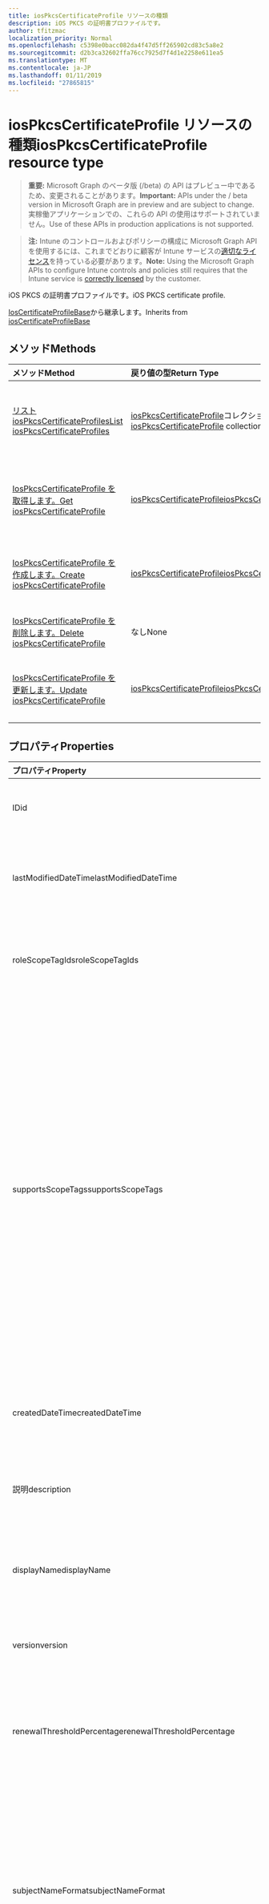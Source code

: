 ```yaml
---
title: iosPkcsCertificateProfile リソースの種類
description: iOS PKCS の証明書プロファイルです。
author: tfitzmac
localization_priority: Normal
ms.openlocfilehash: c5398e0bacc082da4f47d5ff265902cd83c5a8e2
ms.sourcegitcommit: d2b3ca32602ffa76cc7925d7f4d1e2258e611ea5
ms.translationtype: MT
ms.contentlocale: ja-JP
ms.lasthandoff: 01/11/2019
ms.locfileid: "27865815"
---
```

# <a name="iospkcscertificateprofile-resource-type"></a><span data-ttu-id="b1f06-103">iosPkcsCertificateProfile リソースの種類</span><span class="sxs-lookup"><span data-stu-id="b1f06-103">iosPkcsCertificateProfile resource type</span></span>

> <span data-ttu-id="b1f06-104">**重要:** Microsoft Graph のベータ版 (/beta) の API はプレビュー中であるため、変更されることがあります。</span><span class="sxs-lookup"><span data-stu-id="b1f06-104">**Important:** APIs under the / beta version in Microsoft Graph are in preview and are subject to change.</span></span> <span data-ttu-id="b1f06-105">実稼働アプリケーションでの、これらの API の使用はサポートされていません。</span><span class="sxs-lookup"><span data-stu-id="b1f06-105">Use of these APIs in production applications is not supported.</span></span>

> <span data-ttu-id="b1f06-106">**注:** Intune のコントロールおよびポリシーの構成に Microsoft Graph API を使用するには、これまでどおりに顧客が Intune サービスの[適切なライセンス](https://go.microsoft.com/fwlink/?linkid=839381)を持っている必要があります。</span><span class="sxs-lookup"><span data-stu-id="b1f06-106">**Note:** Using the Microsoft Graph APIs to configure Intune controls and policies still requires that the Intune service is [correctly licensed](https://go.microsoft.com/fwlink/?linkid=839381) by the customer.</span></span>

<span data-ttu-id="b1f06-107">iOS PKCS の証明書プロファイルです。</span><span class="sxs-lookup"><span data-stu-id="b1f06-107">iOS PKCS certificate profile.</span></span>

<span data-ttu-id="b1f06-108">[IosCertificateProfileBase](../resources/intune-deviceconfig-ioscertificateprofilebase.md)から継承します。</span><span class="sxs-lookup"><span data-stu-id="b1f06-108">Inherits from [iosCertificateProfileBase](../resources/intune-deviceconfig-ioscertificateprofilebase.md)</span></span>

## <a name="methods"></a><span data-ttu-id="b1f06-109">メソッド</span><span class="sxs-lookup"><span data-stu-id="b1f06-109">Methods</span></span>
|<span data-ttu-id="b1f06-110">メソッド</span><span class="sxs-lookup"><span data-stu-id="b1f06-110">Method</span></span>|<span data-ttu-id="b1f06-111">戻り値の型</span><span class="sxs-lookup"><span data-stu-id="b1f06-111">Return Type</span></span>|<span data-ttu-id="b1f06-112">説明</span><span class="sxs-lookup"><span data-stu-id="b1f06-112">Description</span></span>|
|:---|:---|:---|
|[<span data-ttu-id="b1f06-113">リスト iosPkcsCertificateProfiles</span><span class="sxs-lookup"><span data-stu-id="b1f06-113">List iosPkcsCertificateProfiles</span></span>](../api/intune-deviceconfig-iospkcscertificateprofile-list.md)|<span data-ttu-id="b1f06-114">[iosPkcsCertificateProfile](../resources/intune-deviceconfig-iospkcscertificateprofile.md)コレクション</span><span class="sxs-lookup"><span data-stu-id="b1f06-114">[iosPkcsCertificateProfile](../resources/intune-deviceconfig-iospkcscertificateprofile.md) collection</span></span>|<span data-ttu-id="b1f06-115">[IosPkcsCertificateProfile](../resources/intune-deviceconfig-iospkcscertificateprofile.md)オブジェクトのプロパティと関係を一覧表示します。</span><span class="sxs-lookup"><span data-stu-id="b1f06-115">List properties and relationships of the [iosPkcsCertificateProfile](../resources/intune-deviceconfig-iospkcscertificateprofile.md) objects.</span></span>|
|[<span data-ttu-id="b1f06-116">IosPkcsCertificateProfile を取得します。</span><span class="sxs-lookup"><span data-stu-id="b1f06-116">Get iosPkcsCertificateProfile</span></span>](../api/intune-deviceconfig-iospkcscertificateprofile-get.md)|[<span data-ttu-id="b1f06-117">iosPkcsCertificateProfile</span><span class="sxs-lookup"><span data-stu-id="b1f06-117">iosPkcsCertificateProfile</span></span>](../resources/intune-deviceconfig-iospkcscertificateprofile.md)|<span data-ttu-id="b1f06-118">[IosPkcsCertificateProfile](../resources/intune-deviceconfig-iospkcscertificateprofile.md)オブジェクトのプロパティと関係を参照してください。</span><span class="sxs-lookup"><span data-stu-id="b1f06-118">Read properties and relationships of the [iosPkcsCertificateProfile](../resources/intune-deviceconfig-iospkcscertificateprofile.md) object.</span></span>|
|[<span data-ttu-id="b1f06-119">IosPkcsCertificateProfile を作成します。</span><span class="sxs-lookup"><span data-stu-id="b1f06-119">Create iosPkcsCertificateProfile</span></span>](../api/intune-deviceconfig-iospkcscertificateprofile-create.md)|[<span data-ttu-id="b1f06-120">iosPkcsCertificateProfile</span><span class="sxs-lookup"><span data-stu-id="b1f06-120">iosPkcsCertificateProfile</span></span>](../resources/intune-deviceconfig-iospkcscertificateprofile.md)|<span data-ttu-id="b1f06-121">新しい[iosPkcsCertificateProfile](../resources/intune-deviceconfig-iospkcscertificateprofile.md)オブジェクトを作成します。</span><span class="sxs-lookup"><span data-stu-id="b1f06-121">Create a new [iosPkcsCertificateProfile](../resources/intune-deviceconfig-iospkcscertificateprofile.md) object.</span></span>|
|[<span data-ttu-id="b1f06-122">IosPkcsCertificateProfile を削除します。</span><span class="sxs-lookup"><span data-stu-id="b1f06-122">Delete iosPkcsCertificateProfile</span></span>](../api/intune-deviceconfig-iospkcscertificateprofile-delete.md)|<span data-ttu-id="b1f06-123">なし</span><span class="sxs-lookup"><span data-stu-id="b1f06-123">None</span></span>|<span data-ttu-id="b1f06-124">の[iosPkcsCertificateProfile](../resources/intune-deviceconfig-iospkcscertificateprofile.md)を削除します。</span><span class="sxs-lookup"><span data-stu-id="b1f06-124">Deletes a [iosPkcsCertificateProfile](../resources/intune-deviceconfig-iospkcscertificateprofile.md).</span></span>|
|[<span data-ttu-id="b1f06-125">IosPkcsCertificateProfile を更新します。</span><span class="sxs-lookup"><span data-stu-id="b1f06-125">Update iosPkcsCertificateProfile</span></span>](../api/intune-deviceconfig-iospkcscertificateprofile-update.md)|[<span data-ttu-id="b1f06-126">iosPkcsCertificateProfile</span><span class="sxs-lookup"><span data-stu-id="b1f06-126">iosPkcsCertificateProfile</span></span>](../resources/intune-deviceconfig-iospkcscertificateprofile.md)|<span data-ttu-id="b1f06-127">[IosPkcsCertificateProfile](../resources/intune-deviceconfig-iospkcscertificateprofile.md)オブジェクトのプロパティを更新します。</span><span class="sxs-lookup"><span data-stu-id="b1f06-127">Update the properties of a [iosPkcsCertificateProfile](../resources/intune-deviceconfig-iospkcscertificateprofile.md) object.</span></span>|

## <a name="properties"></a><span data-ttu-id="b1f06-128">プロパティ</span><span class="sxs-lookup"><span data-stu-id="b1f06-128">Properties</span></span>
|<span data-ttu-id="b1f06-129">プロパティ</span><span class="sxs-lookup"><span data-stu-id="b1f06-129">Property</span></span>|<span data-ttu-id="b1f06-130">種類</span><span class="sxs-lookup"><span data-stu-id="b1f06-130">Type</span></span>|<span data-ttu-id="b1f06-131">説明</span><span class="sxs-lookup"><span data-stu-id="b1f06-131">Description</span></span>|
|:---|:---|:---|
|<span data-ttu-id="b1f06-132">ID</span><span class="sxs-lookup"><span data-stu-id="b1f06-132">id</span></span>|<span data-ttu-id="b1f06-133">String</span><span class="sxs-lookup"><span data-stu-id="b1f06-133">String</span></span>|<span data-ttu-id="b1f06-134">エンティティのキー。</span><span class="sxs-lookup"><span data-stu-id="b1f06-134">Key of the entity.</span></span> <span data-ttu-id="b1f06-135">[deviceConfiguration](../resources/intune-deviceconfig-deviceconfiguration.md) から継承します</span><span class="sxs-lookup"><span data-stu-id="b1f06-135">Inherited from [deviceConfiguration](../resources/intune-deviceconfig-deviceconfiguration.md)</span></span>|
|<span data-ttu-id="b1f06-136">lastModifiedDateTime</span><span class="sxs-lookup"><span data-stu-id="b1f06-136">lastModifiedDateTime</span></span>|<span data-ttu-id="b1f06-137">DateTimeOffset</span><span class="sxs-lookup"><span data-stu-id="b1f06-137">DateTimeOffset</span></span>|<span data-ttu-id="b1f06-138">オブジェクトが最後に変更された DateTime。</span><span class="sxs-lookup"><span data-stu-id="b1f06-138">DateTime the object was last modified.</span></span> <span data-ttu-id="b1f06-139">[deviceConfiguration](../resources/intune-deviceconfig-deviceconfiguration.md) から継承します</span><span class="sxs-lookup"><span data-stu-id="b1f06-139">Inherited from [deviceConfiguration](../resources/intune-deviceconfig-deviceconfiguration.md)</span></span>|
|<span data-ttu-id="b1f06-140">roleScopeTagIds</span><span class="sxs-lookup"><span data-stu-id="b1f06-140">roleScopeTagIds</span></span>|<span data-ttu-id="b1f06-141">String コレクション</span><span class="sxs-lookup"><span data-stu-id="b1f06-141">String collection</span></span>|<span data-ttu-id="b1f06-142">このエンティティ インスタンスのスコープのタグのリストです。</span><span class="sxs-lookup"><span data-stu-id="b1f06-142">List of Scope Tags for this Entity instance.</span></span> <span data-ttu-id="b1f06-143">[deviceConfiguration](../resources/intune-deviceconfig-deviceconfiguration.md) から継承します</span><span class="sxs-lookup"><span data-stu-id="b1f06-143">Inherited from [deviceConfiguration](../resources/intune-deviceconfig-deviceconfiguration.md)</span></span>|
|<span data-ttu-id="b1f06-144">supportsScopeTags</span><span class="sxs-lookup"><span data-stu-id="b1f06-144">supportsScopeTags</span></span>|<span data-ttu-id="b1f06-145">ブール型</span><span class="sxs-lookup"><span data-stu-id="b1f06-145">Boolean</span></span>|<span data-ttu-id="b1f06-146">デバイスの構成を基になるスコープのタグの割り当てをサポートしているかどうかを示します。</span><span class="sxs-lookup"><span data-stu-id="b1f06-146">Indicates whether or not the underlying Device Configuration supports the assignment of scope tags.</span></span> <span data-ttu-id="b1f06-147">この値が false であり、エンティティをスコープ指定されたユーザーには表示されませんがある場合、ScopeTags プロパティに割り当てることは許可されていません。</span><span class="sxs-lookup"><span data-stu-id="b1f06-147">Assigning to the ScopeTags property is not allowed when this value is false and entities will not be visible to scoped users.</span></span> <span data-ttu-id="b1f06-148">これは、Silverlight で作成されたレガシ ポリシーに対して発生し、削除して、Azure ポータル内のポリシーを再作成することで解決できます。</span><span class="sxs-lookup"><span data-stu-id="b1f06-148">This occurs for Legacy policies created in Silverlight and can be resolved by deleting and recreating the policy in the Azure Portal.</span></span> <span data-ttu-id="b1f06-149">このプロパティは読み取りのみ可能です。</span><span class="sxs-lookup"><span data-stu-id="b1f06-149">This property is read-only.</span></span> <span data-ttu-id="b1f06-150">[deviceConfiguration](../resources/intune-deviceconfig-deviceconfiguration.md) から継承します</span><span class="sxs-lookup"><span data-stu-id="b1f06-150">Inherited from [deviceConfiguration](../resources/intune-deviceconfig-deviceconfiguration.md)</span></span>|
|<span data-ttu-id="b1f06-151">createdDateTime</span><span class="sxs-lookup"><span data-stu-id="b1f06-151">createdDateTime</span></span>|<span data-ttu-id="b1f06-152">DateTimeOffset</span><span class="sxs-lookup"><span data-stu-id="b1f06-152">DateTimeOffset</span></span>|<span data-ttu-id="b1f06-153">オブジェクトが作成された DateTime。</span><span class="sxs-lookup"><span data-stu-id="b1f06-153">DateTime the object was created.</span></span> <span data-ttu-id="b1f06-154">[deviceConfiguration](../resources/intune-deviceconfig-deviceconfiguration.md) から継承します</span><span class="sxs-lookup"><span data-stu-id="b1f06-154">Inherited from [deviceConfiguration](../resources/intune-deviceconfig-deviceconfiguration.md)</span></span>|
|<span data-ttu-id="b1f06-155">説明</span><span class="sxs-lookup"><span data-stu-id="b1f06-155">description</span></span>|<span data-ttu-id="b1f06-156">String</span><span class="sxs-lookup"><span data-stu-id="b1f06-156">String</span></span>|<span data-ttu-id="b1f06-157">デバイス構成について管理者が提供した説明。</span><span class="sxs-lookup"><span data-stu-id="b1f06-157">Admin provided description of the Device Configuration.</span></span> <span data-ttu-id="b1f06-158">[deviceConfiguration](../resources/intune-deviceconfig-deviceconfiguration.md) から継承します</span><span class="sxs-lookup"><span data-stu-id="b1f06-158">Inherited from [deviceConfiguration](../resources/intune-deviceconfig-deviceconfiguration.md)</span></span>|
|<span data-ttu-id="b1f06-159">displayName</span><span class="sxs-lookup"><span data-stu-id="b1f06-159">displayName</span></span>|<span data-ttu-id="b1f06-160">String</span><span class="sxs-lookup"><span data-stu-id="b1f06-160">String</span></span>|<span data-ttu-id="b1f06-161">デバイス構成について管理者が指定した名前。</span><span class="sxs-lookup"><span data-stu-id="b1f06-161">Admin provided name of the device configuration.</span></span> <span data-ttu-id="b1f06-162">[deviceConfiguration](../resources/intune-deviceconfig-deviceconfiguration.md) から継承します</span><span class="sxs-lookup"><span data-stu-id="b1f06-162">Inherited from [deviceConfiguration](../resources/intune-deviceconfig-deviceconfiguration.md)</span></span>|
|<span data-ttu-id="b1f06-163">version</span><span class="sxs-lookup"><span data-stu-id="b1f06-163">version</span></span>|<span data-ttu-id="b1f06-164">Int32</span><span class="sxs-lookup"><span data-stu-id="b1f06-164">Int32</span></span>|<span data-ttu-id="b1f06-165">デバイス構成のバージョン。</span><span class="sxs-lookup"><span data-stu-id="b1f06-165">Version of the device configuration.</span></span> <span data-ttu-id="b1f06-166">[deviceConfiguration](../resources/intune-deviceconfig-deviceconfiguration.md) から継承します</span><span class="sxs-lookup"><span data-stu-id="b1f06-166">Inherited from [deviceConfiguration](../resources/intune-deviceconfig-deviceconfiguration.md)</span></span>|
|<span data-ttu-id="b1f06-167">renewalThresholdPercentage</span><span class="sxs-lookup"><span data-stu-id="b1f06-167">renewalThresholdPercentage</span></span>|<span data-ttu-id="b1f06-168">Int32</span><span class="sxs-lookup"><span data-stu-id="b1f06-168">Int32</span></span>|<span data-ttu-id="b1f06-169">証明書の書き換えのしきい値の割合です。</span><span class="sxs-lookup"><span data-stu-id="b1f06-169">Certificate renewal threshold percentage.</span></span> <span data-ttu-id="b1f06-170">有効な値は[iosCertificateProfileBase](../resources/intune-deviceconfig-ioscertificateprofilebase.md)からの 1 から 99 までの継承</span><span class="sxs-lookup"><span data-stu-id="b1f06-170">Valid values 1 to 99 Inherited from [iosCertificateProfileBase](../resources/intune-deviceconfig-ioscertificateprofilebase.md)</span></span>|
|<span data-ttu-id="b1f06-171">subjectNameFormat</span><span class="sxs-lookup"><span data-stu-id="b1f06-171">subjectNameFormat</span></span>|[<span data-ttu-id="b1f06-172">appleSubjectNameFormat</span><span class="sxs-lookup"><span data-stu-id="b1f06-172">appleSubjectNameFormat</span></span>](../resources/intune-deviceconfig-applesubjectnameformat.md)|<span data-ttu-id="b1f06-173">証明書のサブジェクト名の形式です。</span><span class="sxs-lookup"><span data-stu-id="b1f06-173">Certificate Subject Name Format.</span></span> <span data-ttu-id="b1f06-174">[IosCertificateProfileBase](../resources/intune-deviceconfig-ioscertificateprofilebase.md)から継承されます。</span><span class="sxs-lookup"><span data-stu-id="b1f06-174">Inherited from [iosCertificateProfileBase](../resources/intune-deviceconfig-ioscertificateprofilebase.md).</span></span> <span data-ttu-id="b1f06-175">使用可能な値: `commonName`、`commonNameAsEmail`、`custom`、`commonNameIncludingEmail`、`commonNameAsIMEI`、`commonNameAsSerialNumber`。</span><span class="sxs-lookup"><span data-stu-id="b1f06-175">Possible values are: `commonName`, `commonNameAsEmail`, `custom`, `commonNameIncludingEmail`, `commonNameAsIMEI`, `commonNameAsSerialNumber`.</span></span>|
|<span data-ttu-id="b1f06-176">subjectAlternativeNameType</span><span class="sxs-lookup"><span data-stu-id="b1f06-176">subjectAlternativeNameType</span></span>|[<span data-ttu-id="b1f06-177">subjectAlternativeNameType</span><span class="sxs-lookup"><span data-stu-id="b1f06-177">subjectAlternativeNameType</span></span>](../resources/intune-deviceconfig-subjectalternativenametype.md)|<span data-ttu-id="b1f06-178">証明書のサブジェクトの別名の種類です。</span><span class="sxs-lookup"><span data-stu-id="b1f06-178">Certificate Subject Alternative Name type.</span></span> <span data-ttu-id="b1f06-179">[IosCertificateProfileBase](../resources/intune-deviceconfig-ioscertificateprofilebase.md)から継承されます。</span><span class="sxs-lookup"><span data-stu-id="b1f06-179">Inherited from [iosCertificateProfileBase](../resources/intune-deviceconfig-ioscertificateprofilebase.md).</span></span> <span data-ttu-id="b1f06-180">可能な値は、`none`、`emailAddress`、`userPrincipalName`、`customAzureADAttribute`、`domainNameService` です。</span><span class="sxs-lookup"><span data-stu-id="b1f06-180">Possible values are: `none`, `emailAddress`, `userPrincipalName`, `customAzureADAttribute`, `domainNameService`.</span></span>|
|<span data-ttu-id="b1f06-181">certificateValidityPeriodValue</span><span class="sxs-lookup"><span data-stu-id="b1f06-181">certificateValidityPeriodValue</span></span>|<span data-ttu-id="b1f06-182">Int32</span><span class="sxs-lookup"><span data-stu-id="b1f06-182">Int32</span></span>|<span data-ttu-id="b1f06-183">証明書の有効期間の値です。</span><span class="sxs-lookup"><span data-stu-id="b1f06-183">Value for the Certificate Validity Period.</span></span> <span data-ttu-id="b1f06-184">[IosCertificateProfileBase](../resources/intune-deviceconfig-ioscertificateprofilebase.md)から継承されました。</span><span class="sxs-lookup"><span data-stu-id="b1f06-184">Inherited from [iosCertificateProfileBase](../resources/intune-deviceconfig-ioscertificateprofilebase.md)</span></span>|
|<span data-ttu-id="b1f06-185">certificateValidityPeriodScale</span><span class="sxs-lookup"><span data-stu-id="b1f06-185">certificateValidityPeriodScale</span></span>|[<span data-ttu-id="b1f06-186">certificateValidityPeriodScale</span><span class="sxs-lookup"><span data-stu-id="b1f06-186">certificateValidityPeriodScale</span></span>](../resources/intune-deviceconfig-certificatevalidityperiodscale.md)|<span data-ttu-id="b1f06-187">証明書の有効期間のスケールです。</span><span class="sxs-lookup"><span data-stu-id="b1f06-187">Scale for the Certificate Validity Period.</span></span> <span data-ttu-id="b1f06-188">[IosCertificateProfileBase](../resources/intune-deviceconfig-ioscertificateprofilebase.md)から継承されます。</span><span class="sxs-lookup"><span data-stu-id="b1f06-188">Inherited from [iosCertificateProfileBase](../resources/intune-deviceconfig-ioscertificateprofilebase.md).</span></span> <span data-ttu-id="b1f06-189">可能な値は、`days`、`months`、`years` です。</span><span class="sxs-lookup"><span data-stu-id="b1f06-189">Possible values are: `days`, `months`, `years`.</span></span>|
|<span data-ttu-id="b1f06-190">certificationAuthority</span><span class="sxs-lookup"><span data-stu-id="b1f06-190">certificationAuthority</span></span>|<span data-ttu-id="b1f06-191">String</span><span class="sxs-lookup"><span data-stu-id="b1f06-191">String</span></span>|<span data-ttu-id="b1f06-192">PKCS 証明機関。</span><span class="sxs-lookup"><span data-stu-id="b1f06-192">PKCS Certification Authority.</span></span>|
|<span data-ttu-id="b1f06-193">certificationAuthorityName</span><span class="sxs-lookup"><span data-stu-id="b1f06-193">certificationAuthorityName</span></span>|<span data-ttu-id="b1f06-194">String</span><span class="sxs-lookup"><span data-stu-id="b1f06-194">String</span></span>|<span data-ttu-id="b1f06-195">PKCS 証明機関の名前です。</span><span class="sxs-lookup"><span data-stu-id="b1f06-195">PKCS Certification Authority Name.</span></span>|
|<span data-ttu-id="b1f06-196">certificateTemplateName</span><span class="sxs-lookup"><span data-stu-id="b1f06-196">certificateTemplateName</span></span>|<span data-ttu-id="b1f06-197">String</span><span class="sxs-lookup"><span data-stu-id="b1f06-197">String</span></span>|<span data-ttu-id="b1f06-198">PKCS の証明書テンプレートの名前です。</span><span class="sxs-lookup"><span data-stu-id="b1f06-198">PKCS Certificate Template Name.</span></span>|
|<span data-ttu-id="b1f06-199">subjectAlternativeNameFormatString</span><span class="sxs-lookup"><span data-stu-id="b1f06-199">subjectAlternativeNameFormatString</span></span>|<span data-ttu-id="b1f06-200">String</span><span class="sxs-lookup"><span data-stu-id="b1f06-200">String</span></span>|<span data-ttu-id="b1f06-201">AAD の属性を定義するカスタム文字列。</span><span class="sxs-lookup"><span data-stu-id="b1f06-201">Custom String that defines the AAD Attribute.</span></span>|

## <a name="relationships"></a><span data-ttu-id="b1f06-202">リレーションシップ</span><span class="sxs-lookup"><span data-stu-id="b1f06-202">Relationships</span></span>
|<span data-ttu-id="b1f06-203">リレーションシップ</span><span class="sxs-lookup"><span data-stu-id="b1f06-203">Relationship</span></span>|<span data-ttu-id="b1f06-204">型</span><span class="sxs-lookup"><span data-stu-id="b1f06-204">Type</span></span>|<span data-ttu-id="b1f06-205">説明</span><span class="sxs-lookup"><span data-stu-id="b1f06-205">Description</span></span>|
|:---|:---|:---|
|<span data-ttu-id="b1f06-206">groupAssignments</span><span class="sxs-lookup"><span data-stu-id="b1f06-206">groupAssignments</span></span>|<span data-ttu-id="b1f06-207">[deviceConfigurationGroupAssignment](../resources/intune-deviceconfig-deviceconfigurationgroupassignment.md)コレクション</span><span class="sxs-lookup"><span data-stu-id="b1f06-207">[deviceConfigurationGroupAssignment](../resources/intune-deviceconfig-deviceconfigurationgroupassignment.md) collection</span></span>|<span data-ttu-id="b1f06-208">デバイスの構成プロファイルのグループ割り当てのリストです。</span><span class="sxs-lookup"><span data-stu-id="b1f06-208">The list of group assignments for the device configuration profile.</span></span> <span data-ttu-id="b1f06-209">[deviceConfiguration](../resources/intune-deviceconfig-deviceconfiguration.md) から継承します</span><span class="sxs-lookup"><span data-stu-id="b1f06-209">Inherited from [deviceConfiguration](../resources/intune-deviceconfig-deviceconfiguration.md)</span></span>|
|<span data-ttu-id="b1f06-210">assignments</span><span class="sxs-lookup"><span data-stu-id="b1f06-210">assignments</span></span>|<span data-ttu-id="b1f06-211">[deviceConfigurationAssignment](../resources/intune-deviceconfig-deviceconfigurationassignment.md) コレクション</span><span class="sxs-lookup"><span data-stu-id="b1f06-211">[deviceConfigurationAssignment](../resources/intune-deviceconfig-deviceconfigurationassignment.md) collection</span></span>|<span data-ttu-id="b1f06-212">デバイスの構成プロファイルの割り当てのリスト。</span><span class="sxs-lookup"><span data-stu-id="b1f06-212">The list of assignments for the device configuration profile.</span></span> <span data-ttu-id="b1f06-213">[deviceConfiguration](../resources/intune-deviceconfig-deviceconfiguration.md) から継承します</span><span class="sxs-lookup"><span data-stu-id="b1f06-213">Inherited from [deviceConfiguration](../resources/intune-deviceconfig-deviceconfiguration.md)</span></span>|
|<span data-ttu-id="b1f06-214">deviceStatuses</span><span class="sxs-lookup"><span data-stu-id="b1f06-214">deviceStatuses</span></span>|<span data-ttu-id="b1f06-215">[deviceConfigurationDeviceStatus](../resources/intune-deviceconfig-deviceconfigurationdevicestatus.md) コレクション</span><span class="sxs-lookup"><span data-stu-id="b1f06-215">[deviceConfigurationDeviceStatus](../resources/intune-deviceconfig-deviceconfigurationdevicestatus.md) collection</span></span>|<span data-ttu-id="b1f06-216">デバイスごとのデバイス構成のインストール状況。</span><span class="sxs-lookup"><span data-stu-id="b1f06-216">Device configuration installation status by device.</span></span> <span data-ttu-id="b1f06-217">[deviceConfiguration](../resources/intune-deviceconfig-deviceconfiguration.md) から継承します</span><span class="sxs-lookup"><span data-stu-id="b1f06-217">Inherited from [deviceConfiguration](../resources/intune-deviceconfig-deviceconfiguration.md)</span></span>|
|<span data-ttu-id="b1f06-218">userStatuses</span><span class="sxs-lookup"><span data-stu-id="b1f06-218">userStatuses</span></span>|<span data-ttu-id="b1f06-219">[deviceConfigurationUserStatus](../resources/intune-deviceconfig-deviceconfigurationuserstatus.md) コレクション</span><span class="sxs-lookup"><span data-stu-id="b1f06-219">[deviceConfigurationUserStatus](../resources/intune-deviceconfig-deviceconfigurationuserstatus.md) collection</span></span>|<span data-ttu-id="b1f06-220">ユーザーごとのデバイス構成のインストール状態です。</span><span class="sxs-lookup"><span data-stu-id="b1f06-220">Device configuration installation status by user.</span></span> <span data-ttu-id="b1f06-221">[deviceConfiguration](../resources/intune-deviceconfig-deviceconfiguration.md) から継承します</span><span class="sxs-lookup"><span data-stu-id="b1f06-221">Inherited from [deviceConfiguration](../resources/intune-deviceconfig-deviceconfiguration.md)</span></span>|
|<span data-ttu-id="b1f06-222">deviceStatusOverview</span><span class="sxs-lookup"><span data-stu-id="b1f06-222">deviceStatusOverview</span></span>|[<span data-ttu-id="b1f06-223">deviceConfigurationDeviceOverview</span><span class="sxs-lookup"><span data-stu-id="b1f06-223">deviceConfigurationDeviceOverview</span></span>](../resources/intune-deviceconfig-deviceconfigurationdeviceoverview.md)|<span data-ttu-id="b1f06-224">デバイス構成のデバイス状態の概要 ([deviceConfiguration](../resources/intune-deviceconfig-deviceconfiguration.md) から継承)</span><span class="sxs-lookup"><span data-stu-id="b1f06-224">Device Configuration devices status overview Inherited from [deviceConfiguration](../resources/intune-deviceconfig-deviceconfiguration.md)</span></span>|
|<span data-ttu-id="b1f06-225">userStatusOverview</span><span class="sxs-lookup"><span data-stu-id="b1f06-225">userStatusOverview</span></span>|[<span data-ttu-id="b1f06-226">deviceConfigurationUserOverview</span><span class="sxs-lookup"><span data-stu-id="b1f06-226">deviceConfigurationUserOverview</span></span>](../resources/intune-deviceconfig-deviceconfigurationuseroverview.md)|<span data-ttu-id="b1f06-227">デバイス構成のユーザー状態の概要 ([deviceConfiguration](../resources/intune-deviceconfig-deviceconfiguration.md) から継承)</span><span class="sxs-lookup"><span data-stu-id="b1f06-227">Device Configuration users status overview Inherited from [deviceConfiguration](../resources/intune-deviceconfig-deviceconfiguration.md)</span></span>|
|<span data-ttu-id="b1f06-228">deviceSettingStateSummaries</span><span class="sxs-lookup"><span data-stu-id="b1f06-228">deviceSettingStateSummaries</span></span>|<span data-ttu-id="b1f06-229">[settingStateDeviceSummary](../resources/intune-deviceconfig-settingstatedevicesummary.md) コレクション</span><span class="sxs-lookup"><span data-stu-id="b1f06-229">[settingStateDeviceSummary](../resources/intune-deviceconfig-settingstatedevicesummary.md) collection</span></span>|<span data-ttu-id="b1f06-230">デバイス構成設定状態のデバイスの要約 ([deviceConfiguration](../resources/intune-deviceconfig-deviceconfiguration.md) から継承)</span><span class="sxs-lookup"><span data-stu-id="b1f06-230">Device Configuration Setting State Device Summary Inherited from [deviceConfiguration](../resources/intune-deviceconfig-deviceconfiguration.md)</span></span>|
|<span data-ttu-id="b1f06-231">managedDeviceCertificateStates</span><span class="sxs-lookup"><span data-stu-id="b1f06-231">managedDeviceCertificateStates</span></span>|<span data-ttu-id="b1f06-232">[managedDeviceCertificateState](../resources/intune-deviceconfig-manageddevicecertificatestate.md)コレクション</span><span class="sxs-lookup"><span data-stu-id="b1f06-232">[managedDeviceCertificateState](../resources/intune-deviceconfig-manageddevicecertificatestate.md) collection</span></span>|<span data-ttu-id="b1f06-233">デバイスの証明書の状態</span><span class="sxs-lookup"><span data-stu-id="b1f06-233">Certificate state for devices</span></span>|

## <a name="json-representation"></a><span data-ttu-id="b1f06-234">JSON 表記</span><span class="sxs-lookup"><span data-stu-id="b1f06-234">JSON Representation</span></span>
<span data-ttu-id="b1f06-235">以下は、リソースの JSON 表記です。</span><span class="sxs-lookup"><span data-stu-id="b1f06-235">Here is a JSON representation of the resource.</span></span>
<!-- {
  "blockType": "resource",
  "keyProperty": "id",
  "@odata.type": "microsoft.graph.iosPkcsCertificateProfile"
}
-->
``` json
{
  "@odata.type": "#microsoft.graph.iosPkcsCertificateProfile",
  "id": "String (identifier)",
  "lastModifiedDateTime": "String (timestamp)",
  "roleScopeTagIds": [
    "String"
  ],
  "supportsScopeTags": true,
  "createdDateTime": "String (timestamp)",
  "description": "String",
  "displayName": "String",
  "version": 1024,
  "renewalThresholdPercentage": 1024,
  "subjectNameFormat": "String",
  "subjectAlternativeNameType": "String",
  "certificateValidityPeriodValue": 1024,
  "certificateValidityPeriodScale": "String",
  "certificationAuthority": "String",
  "certificationAuthorityName": "String",
  "certificateTemplateName": "String",
  "subjectAlternativeNameFormatString": "String"
}
```





